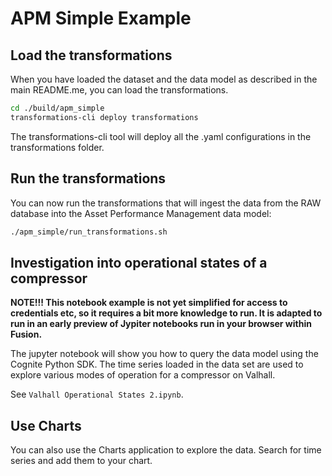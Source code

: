 # APM Simple Example

## Load the transformations

When you have loaded the dataset and the data model as described in the main README.me, you can load the transformations.

```bash
cd ./build/apm_simple
transformations-cli deploy transformations
```

The transformations-cli tool will deploy all the .yaml configurations in the
transformations folder.

## Run the transformations

You can now run the transformations that will ingest the data from the RAW database into the Asset Performance Management data model:

```bash
./apm_simple/run_transformations.sh
```

## Investigation into operational states of a compressor

**NOTE!!! This notebook example is not yet simplified for access to credentials etc, so it requires a bit more knowledge to run. It is adapted to
run in an early preview of Jypiter notebooks run in your browser within Fusion.**

The jupyter notebook will show you how to query the data model using the Cognite Python SDK. The time series loaded in the data set are used to explore
various modes of operation for a compressor on Valhall.

See `Valhall Operational States 2.ipynb`.

## Use Charts

You can also use the Charts application to explore the data. Search for time series and add them to your chart.
